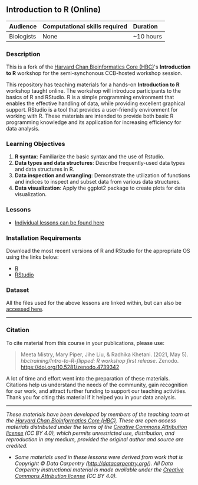 ## Introduction to R (Online)

| Audience | Computational skills required | Duration |
:----------|:-------------|:----------|
| Biologists | None | ~10 hours |

### Description
This is a fork of the [Harvard Chan Bioinformatics Core (HBC)](http://bioinformatics.sph.harvard.edu/)'s **Introduction to R** workshop for the semi-synchonous CCB-hosted workshop session.
 
This repository has teaching materials for a hands-on **Introduction to R** workshop taught online. The workshop will introduce participants to the basics of R and RStudio. R is a simple programming environment that enables the effective handling of data, while providing excellent graphical support. RStudio is a tool that provides a user-friendly environment for working with R. These materials are intended to provide both basic R programming knowledge and its application for increasing efficiency for data analysis. 

### Learning Objectives

1. **R syntax**: Familiarize the basic syntax and the use of Rstudio.
2. **Data types and data structures**: Describe frequently-used data types and data structures in R.
3. **Data inspection and wrangling**: Demonstrate the utilization of functions and indices to inspect and subset data from various data structures.
4. **Data visualization**: Apply the ggplot2 package to create plots for data visualization.

### Lessons
* [Individual lessons can be found here](schedules/links-to-lessons.md)

### Installation Requirements

Download the most recent versions of R and RStudio for the appropriate OS using the links below:

 - [R](https://cran.r-project.org/) 
 - [RStudio](https://www.rstudio.com/products/rstudio/download/#download)

### Dataset

All the files used for the above lessons are linked within, but can also be [accessed here](https://github.com/hbctraining/Intro-to-R-with-DGE/tree/master/data).

---

### Citation

To cite material from this course in your publications, please use:

> Meeta Mistry, Mary Piper, Jihe Liu, & Radhika Khetani. (2021, May 5). *hbctraining/Intro-to-R-flipped: R workshop first release*. Zenodo. https://doi.org/10.5281/zenodo.4739342

A lot of time and effort went into the preparation of these materials. Citations help us understand the needs of the community, gain recognition for our work, and attract further funding to support our teaching activities. Thank you for citing this material if it helped you in your data analysis.

---

*These materials have been developed by members of the teaching team at the [Harvard Chan Bioinformatics Core (HBC)](http://bioinformatics.sph.harvard.edu/). These are open access materials distributed under the terms of the [Creative Commons Attribution license](https://creativecommons.org/licenses/by/4.0/) (CC BY 4.0), which permits unrestricted use, distribution, and reproduction in any medium, provided the original author and source are credited.*

* *Some materials used in these lessons were derived from work that is Copyright © Data Carpentry (http://datacarpentry.org/). 
All Data Carpentry instructional material is made available under the [Creative Commons Attribution license](https://creativecommons.org/licenses/by/4.0/) (CC BY 4.0).*
